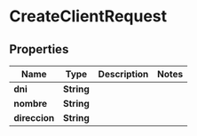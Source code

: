 

# CreateClientRequest


## Properties

| Name | Type | Description | Notes |
|------------ | ------------- | ------------- | -------------|
|**dni** | **String** |  |  |
|**nombre** | **String** |  |  |
|**direccion** | **String** |  |  |



